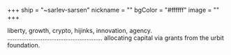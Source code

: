 +++
ship = "~sarlev-sarsen"
nickname = ""
bgColor = "#ffffff"
image = ""
+++

liberty, growth, crypto, hijinks, innovation, agency.
......................................................
allocating capital via grants from the urbit foundation.
